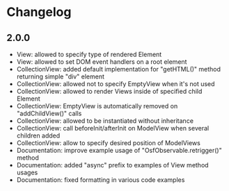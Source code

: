 # Changelog

## 2.0.0

- View: allowed to specify type of rendered Element
- View: allowed to set DOM event handlers on a root element
- CollectionView: added default implementation for "getHTML()" method returning simple "div" element
- CollectionView: allowed not to specify EmptyView when it's not used
- CollectionView: allowed to render Views inside of specified child Element
- CollectionView: EmptyView is automatically removed on "addChildView()" calls
- CollectionView: allowed to be instantiated without inheritance
- CollectionView: call beforeInit/afterInit on ModelView when several children added
- CollectionView: allow to specify desired position of ModelViews
- Documentation: improve example usage of "OsfObservable.retrigger()" method
- Documentation: added "async" prefix to examples of View method usages
- Documentation: fixed formatting in various code examples
